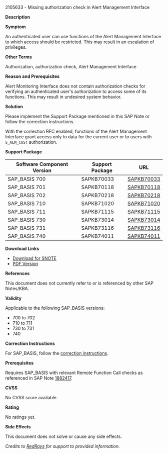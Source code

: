 2105633 - Missing authorization check in Alert Management Interface

**Description**

**Symptom**

An authenticated user can use functions of the Alert Management Interface to which access should be restricted. This may result in an escalation of privileges.

**Other Terms**

Authorization, authorization check, Alert Management Interface

**Reason and Prerequisites**

Alert Monitoring Interface does not contain authorization checks for verifying an authenticated user's authorization to access some of its functions. This may result in undesired system behavior.

**Solution**

Please implement the Support Package mentioned in this SAP Note or follow the correction instructions.

With the correction RFC enabled, functions of the Alert Management Interface grant access only to data for the current user or to users with `S_ALM_CUST` authorization.

**Support Package**

| Software Component Version | Support Package | URL |
|----------------------------|-----------------|-----|
| SAP_BASIS 700              | SAPKB70033      | [SAPKB70033](https://me.sap.com/supportpackage/SAPKB70033) |
| SAP_BASIS 701              | SAPKB70118      | [SAPKB70118](https://me.sap.com/supportpackage/SAPKB70118) |
| SAP_BASIS 702              | SAPKB70218      | [SAPKB70218](https://me.sap.com/supportpackage/SAPKB70218) |
| SAP_BASIS 710              | SAPKB71020      | [SAPKB71020](https://me.sap.com/supportpackage/SAPKB71020) |
| SAP_BASIS 711              | SAPKB71115      | [SAPKB71115](https://me.sap.com/supportpackage/SAPKB71115) |
| SAP_BASIS 730              | SAPKB73014      | [SAPKB73014](https://me.sap.com/supportpackage/SAPKB73014) |
| SAP_BASIS 731              | SAPKB73116      | [SAPKB73116](https://me.sap.com/supportpackage/SAPKB73116) |
| SAP_BASIS 740              | SAPKB74011      | [SAPKB74011](https://me.sap.com/supportpackage/SAPKB74011) |

**Download Links**

- [Download for SNOTE](https://notesdownloads.sap.com/note/0040000012500982017)
- [PDF Version](https://userapps.support.sap.com/sap/support/sfm/notes/print/0002105633?language=en-US&token=5DBBDF78D76DC6DAA8BEB9783FF3AE90)

**References**

This document does not currently refer to or is referenced by other SAP Notes/KBA.

**Validity**

Applicable to the following SAP_BASIS versions:

- 700 to 702
- 710 to 711
- 730 to 731
- 740

**Correction Instructions**

For SAP_BASIS, follow the [correction instructions](https://me.sap.com/corrins/0002105633/41).

**Prerequisites**

Requires SAP_BASIS with relevant Remote Function Call checks as referenced in SAP Note [1882417](https://me.sap.com/notes/1882417).

**CVSS**

No CVSS score available.

**Rating**

No ratings yet.

**Side Effects**

This document does not solve or cause any side effects.

*Credits to [RedRays](https://redrays.io) for support to provided information.*